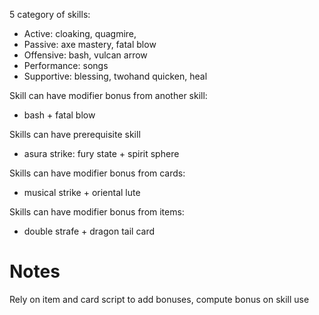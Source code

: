 5 category of skills:

- Active: cloaking, quagmire, 
- Passive: axe mastery, fatal blow
- Offensive: bash, vulcan arrow
- Performance: songs
- Supportive: blessing, twohand quicken, heal


Skill can have modifier bonus from another skill:
- bash + fatal blow

Skills can have prerequisite skill
-  asura strike: fury state + spirit sphere

Skills can have modifier bonus from cards:
- musical strike + oriental lute

Skills can have modifier bonus from items:
- double strafe + dragon tail card


# Notes
Rely on item and card script to add bonuses, compute bonus on skill use